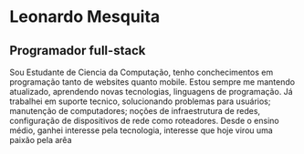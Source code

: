 # Leonardo Mesquita
## Programador full-stack

Sou Estudante de Ciencia da Computação, tenho conchecimentos em programação tanto de websites quanto mobile. Estou sempre me mantendo atualizado, aprendendo novas tecnologias, linguagens de programação. Já trabalhei em suporte tecnico, solucionando problemas para usuários; manutenção de computadores; noções de infraestrutura de redes, configuração de dispositivos de rede como roteadores. Desde o ensino médio, ganhei interesse pela tecnologia, interesse que hoje virou uma paixão pela arêa



